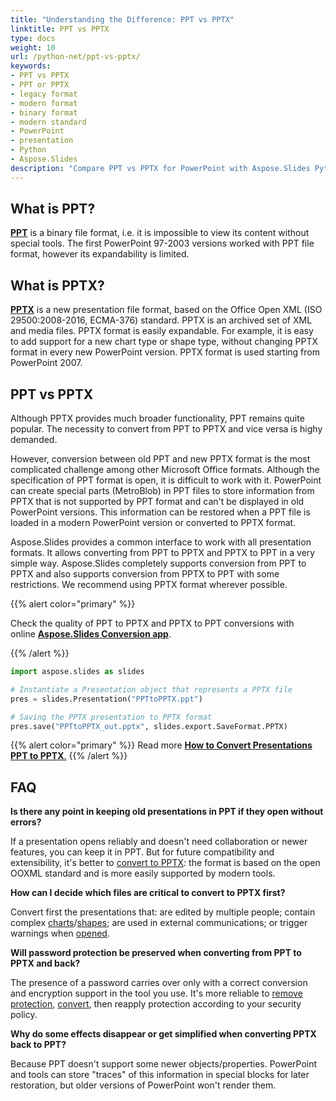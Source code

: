 ```yaml
---
title: "Understanding the Difference: PPT vs PPTX"
linktitle: PPT vs PPTX
type: docs
weight: 10
url: /python-net/ppt-vs-pptx/
keywords:
- PPT vs PPTX
- PPT or PPTX
- legacy format
- modern format
- binary format
- modern standard
- PowerPoint
- presentation
- Python
- Aspose.Slides
description: "Compare PPT vs PPTX for PowerPoint with Aspose.Slides Python via .NET, exploring format differences, benefits, compatibility, and conversion tips."
---
```



## **What is PPT?**
[**PPT**](https://docs.fileformat.com/presentation/ppt/) is a binary file format, i.e. it is impossible to view its content without special tools. The first PowerPoint 97-2003 versions worked with PPT file format, however its expandability is limited. 
## **What is PPTX?**
[**PPTX**](https://docs.fileformat.com/presentation/pptx/) is a new presentation file format, based on the Office Open XML (ISO 29500:2008-2016, ECMA-376) standard. PPTX is an archived set of XML and media files. PPTX format is easily expandable. For example, it is easy to add support for a new chart type or shape type, without changing PPTX format in every new PowerPoint version. PPTX format is used starting from PowerPoint 2007.

## **PPT vs PPTX**
Although PPTX provides much broader functionality, PPT remains quite popular. The necessity to convert from PPT to PPTX and vice versa is highy demanded.

However, conversion between old PPT and new PPTX format is the most complicated challenge among other Microsoft Office formats. Although the specification of PPT format is open, it is difficult to work with it. PowerPoint can create special parts (MetroBlob) in PPT files to store information from PPTX that is not supported by PPT format and can't be displayed in old PowerPoint versions. This information can be restored when a PPT file is loaded in a modern PowerPoint version or converted to PPTX format.

Aspose.Slides provides a common interface to work with all presentation formats. It allows converting from PPT to PPTX and PPTX to PPT in a very simple way. Aspose.Slides completely supports conversion from PPT to PPTX and also supports conversion from PPTX to PPT with some restrictions. We recommend using PPTX format wherever possible.

{{% alert color="primary" %}} 

Check the quality of PPT to PPTX and PPTX to PPT conversions with online [**Aspose.Slides Conversion app**](https://products.aspose.app/slides/conversion/).

{{% /alert %}} 

```py
import aspose.slides as slides

# Instantiate a Presentation object that represents a PPTX file
pres = slides.Presentation("PPTtoPPTX.ppt")

# Saving the PPTX presentation to PPTX format
pres.save("PPTtoPPTX_out.pptx", slides.export.SaveFormat.PPTX)
```

{{% alert color="primary" %}} 
Read more [**How to Convert Presentations PPT to PPTX**.](/slides/python-net/convert-ppt-to-pptx/)
{{% /alert %}} 

## **FAQ**

**Is there any point in keeping old presentations in PPT if they open without errors?**

If a presentation opens reliably and doesn't need collaboration or newer features, you can keep it in PPT. But for future compatibility and extensibility, it's better to [convert to PPTX](/slides/python-net/convert-ppt-to-pptx/): the format is based on the open OOXML standard and is more easily supported by modern tools.

**How can I decide which files are critical to convert to PPTX first?**

Convert first the presentations that: are edited by multiple people; contain complex [charts](/slides/python-net/create-chart/)/[shapes](/slides/python-net/shape-manipulations/); are used in external communications; or trigger warnings when [opened](/slides/python-net/open-presentation/).

**Will password protection be preserved when converting from PPT to PPTX and back?**

The presence of a password carries over only with a correct conversion and encryption support in the tool you use. It's more reliable to [remove protection](/slides/python-net/password-protected-presentation/), [convert](/slides/python-net/convert-ppt-to-pptx/), then reapply protection according to your security policy.

**Why do some effects disappear or get simplified when converting PPTX back to PPT?**

Because PPT doesn't support some newer objects/properties. PowerPoint and tools can store "traces" of this information in special blocks for later restoration, but older versions of PowerPoint won't render them.
